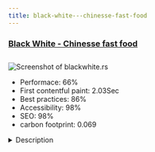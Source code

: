 ```yaml
---
title: black-white---chinesse-fast-food
---
```


<div style="height: 3rem">
  <a href="https://www.blackwhite.rs/"><h3>Black White - Chinesse fast food</h3></a>
</div>
<img loading="lazy" src="/images/thumbs/blackwhite.rs.jpg" alt="Screenshot of blackwhite.rs" />
<ul>
  <li>Performace: 66%</li>
  <li>
    First contentful paint:
    2.03Sec
  </li>
  <li>Best practices: 86%</li>
  <li>Accessibility: 98%</li>
  <li>SEO: 98%</li>
  <li>carbon footprint: 0.069</li>
</ul>
<details>
  <summary>Description</summary>
  <p>Fast food restaurant chain that makes delivery in Belgrade. One of the most popular Chinese food in Belgrade. More then 10 years on same locations.Site is build of course with Joomla in premium template. Template is changed to make my client happy with look. Also i was in charge for all graphic, photography  and text on site. 
I use lot of modules, plugins and components to complete all functions of site.</p>
</details>

